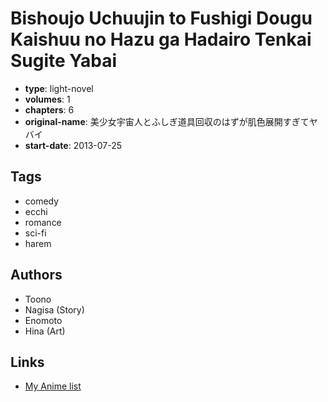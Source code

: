 # Bishoujo Uchuujin to Fushigi Dougu Kaishuu no Hazu ga Hadairo Tenkai Sugite Yabai

-   **type**: light-novel
-   **volumes**: 1
-   **chapters**: 6
-   **original-name**: 美少女宇宙人とふしぎ道具回収のはずが肌色展開すぎてヤバイ
-   **start-date**: 2013-07-25

## Tags

-   comedy
-   ecchi
-   romance
-   sci-fi
-   harem

## Authors

-   Toono
-   Nagisa (Story)
-   Enomoto
-   Hina (Art)

## Links

-   [My Anime list](https://myanimelist.net/manga/58171/Bishoujo_Uchuujin_to_Fushigi_Dougu_Kaishuu_no_Hazu_ga_Hadairo_Tenkai_Sugite_Yabai)
